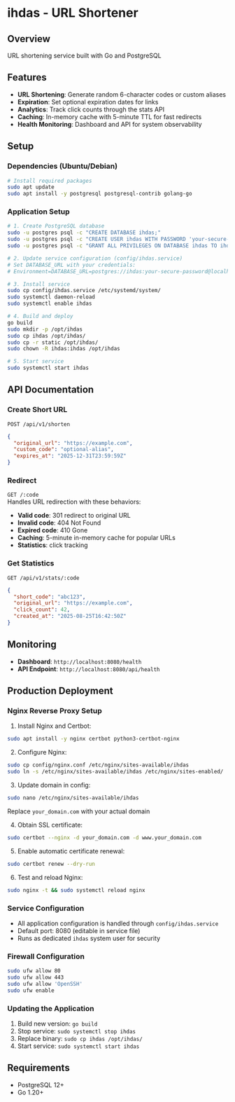 # ihdas - URL Shortener

## Overview
URL shortening service built with Go and PostgreSQL

## Features
- **URL Shortening**: Generate random 6-character codes or custom aliases
- **Expiration**: Set optional expiration dates for links
- **Analytics**: Track click counts through the stats API
- **Caching**: In-memory cache with 5-minute TTL for fast redirects
- **Health Monitoring**: Dashboard and API for system observability

## Setup

### Dependencies (Ubuntu/Debian)
```bash
# Install required packages
sudo apt update
sudo apt install -y postgresql postgresql-contrib golang-go
```

### Application Setup
```bash
# 1. Create PostgreSQL database
sudo -u postgres psql -c "CREATE DATABASE ihdas;"
sudo -u postgres psql -c "CREATE USER ihdas WITH PASSWORD 'your-secure-password';"
sudo -u postgres psql -c "GRANT ALL PRIVILEGES ON DATABASE ihdas TO ihdas;"

# 2. Update service configuration (config/ihdas.service)
# Set DATABASE_URL with your credentials:
# Environment=DATABASE_URL=postgres://ihdas:your-secure-password@localhost/ihdas?sslmode=disable

# 3. Install service
sudo cp config/ihdas.service /etc/systemd/system/
sudo systemctl daemon-reload
sudo systemctl enable ihdas

# 4. Build and deploy
go build
sudo mkdir -p /opt/ihdas
sudo cp ihdas /opt/ihdas/
sudo cp -r static /opt/ihdas/
sudo chown -R ihdas:ihdas /opt/ihdas

# 5. Start service
sudo systemctl start ihdas
```

## API Documentation
### Create Short URL
`POST /api/v1/shorten`
```json
{
  "original_url": "https://example.com",
  "custom_code": "optional-alias",
  "expires_at": "2025-12-31T23:59:59Z"
}
```

### Redirect
`GET /:code`  
Handles URL redirection with these behaviors:
- **Valid code**: 301 redirect to original URL
- **Invalid code**: 404 Not Found
- **Expired code**: 410 Gone
- **Caching**: 5-minute in-memory cache for popular URLs
- **Statistics**: click tracking

### Get Statistics
`GET /api/v1/stats/:code`
```json
{
  "short_code": "abc123",
  "original_url": "https://example.com",
  "click_count": 42,
  "created_at": "2025-08-25T16:42:50Z"
}
```

## Monitoring
- **Dashboard**: `http://localhost:8080/health`
- **API Endpoint**: `http://localhost:8080/api/health`

## Production Deployment

### Nginx Reverse Proxy Setup
1. Install Nginx and Certbot:
```bash
sudo apt install -y nginx certbot python3-certbot-nginx
```

2. Configure Nginx:
```bash
sudo cp config/nginx.conf /etc/nginx/sites-available/ihdas
sudo ln -s /etc/nginx/sites-available/ihdas /etc/nginx/sites-enabled/
```

3. Update domain in config:
```bash
sudo nano /etc/nginx/sites-available/ihdas
```
Replace `your_domain.com` with your actual domain

4. Obtain SSL certificate:
```bash
sudo certbot --nginx -d your_domain.com -d www.your_domain.com
```

5. Enable automatic certificate renewal:
```bash
sudo certbot renew --dry-run
```

6. Test and reload Nginx:
```bash
sudo nginx -t && sudo systemctl reload nginx
```

### Service Configuration
- All application configuration is handled through `config/ihdas.service`
- Default port: 8080 (editable in service file)
- Runs as dedicated `ihdas` system user for security

### Firewall Configuration
```bash
sudo ufw allow 80
sudo ufw allow 443
sudo ufw allow 'OpenSSH'
sudo ufw enable
```

### Updating the Application
1. Build new version: `go build`
2. Stop service: `sudo systemctl stop ihdas`
3. Replace binary: `sudo cp ihdas /opt/ihdas/`
4. Start service: `sudo systemctl start ihdas`

## Requirements
- PostgreSQL 12+
- Go 1.20+
